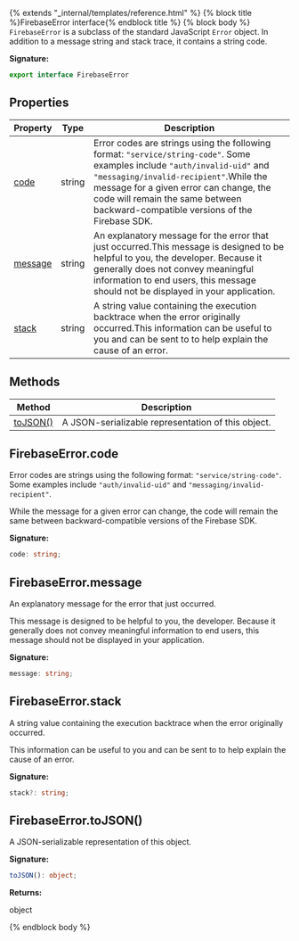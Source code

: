 {% extends "_internal/templates/reference.html" %}
{% block title %}FirebaseError interface{% endblock title %}
{% block body %}
`FirebaseError` is a subclass of the standard JavaScript `Error` object. In addition to a message string and stack trace, it contains a string code.

<b>Signature:</b>

```typescript
export interface FirebaseError 
```

## Properties

|  Property | Type | Description |
|  --- | --- | --- |
|  [code](./firebase-admin.app.firebaseerror.md#firebaseerrorcode) | string | Error codes are strings using the following format: <code>&quot;service/string-code&quot;</code>. Some examples include <code>&quot;auth/invalid-uid&quot;</code> and <code>&quot;messaging/invalid-recipient&quot;</code>.<!-- -->While the message for a given error can change, the code will remain the same between backward-compatible versions of the Firebase SDK. |
|  [message](./firebase-admin.app.firebaseerror.md#firebaseerrormessage) | string | An explanatory message for the error that just occurred.<!-- -->This message is designed to be helpful to you, the developer. Because it generally does not convey meaningful information to end users, this message should not be displayed in your application. |
|  [stack](./firebase-admin.app.firebaseerror.md#firebaseerrorstack) | string | A string value containing the execution backtrace when the error originally occurred.<!-- -->This information can be useful to you and can be sent to  to help explain the cause of an error. |

## Methods

|  Method | Description |
|  --- | --- |
|  [toJSON()](./firebase-admin.app.firebaseerror.md#firebaseerrortojson) |  A JSON-serializable representation of this object. |

## FirebaseError.code

Error codes are strings using the following format: `"service/string-code"`<!-- -->. Some examples include `"auth/invalid-uid"` and `"messaging/invalid-recipient"`<!-- -->.

While the message for a given error can change, the code will remain the same between backward-compatible versions of the Firebase SDK.

<b>Signature:</b>

```typescript
code: string;
```

## FirebaseError.message

An explanatory message for the error that just occurred.

This message is designed to be helpful to you, the developer. Because it generally does not convey meaningful information to end users, this message should not be displayed in your application.

<b>Signature:</b>

```typescript
message: string;
```

## FirebaseError.stack

A string value containing the execution backtrace when the error originally occurred.

This information can be useful to you and can be sent to  to help explain the cause of an error.

<b>Signature:</b>

```typescript
stack?: string;
```

## FirebaseError.toJSON()

 A JSON-serializable representation of this object.

<b>Signature:</b>

```typescript
toJSON(): object;
```
<b>Returns:</b>

object

{% endblock body %}
